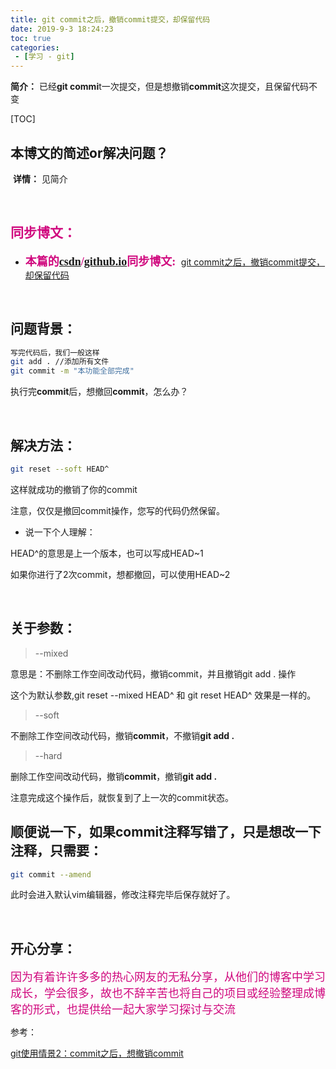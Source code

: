 ```yaml
---
title: git commit之后，撤销commit提交，却保留代码
date: 2019-9-3 18:24:23
toc: true
categories: 
 - [学习 - git]
---
```




**简介：**  已经**git commi**t一次提交，但是想撤销**commit**这次提交，且保留代码不变

<!-- more -->

[TOC]

## 本博文的简述or解决问题？

​		**详情：**  见简介

<br>

## <font color=#D0087E  face="幼圆">同步博文：</font>

- <font color=#D0087E  size=4 face="幼圆">**本篇的[csdn](https://blog.csdn.net/qq_33154343)/[github.io](https://touwoyimuli.github.io/)同步博文:** </font> [git commit之后，撤销commit提交，却保留代码](https://blog.csdn.net/qq_33154343/article/details/100524686) 

<br>

## 问题背景：

```bash
写完代码后，我们一般这样
git add . //添加所有文件
git commit -m "本功能全部完成"
```

执行完**commit**后，想撤回**commit**，怎么办？

<br>

## 解决方法：

```bash
git reset --soft HEAD^
```

这样就成功的撤销了你的commit

注意，仅仅是撤回commit操作，您写的代码仍然保留。



- 说一下个人理解：

HEAD^的意思是上一个版本，也可以写成HEAD~1

如果你进行了2次commit，想都撤回，可以使用HEAD~2

<br>

## 关于参数：

> --mixed 

意思是：不删除工作空间改动代码，撤销commit，并且撤销git add . 操作

这个为默认参数,git reset --mixed HEAD^ 和 git reset HEAD^ 效果是一样的。



> --soft  

不删除工作空间改动代码，撤销**commit**，不撤销**git add .** 



> --hard

删除工作空间改动代码，撤销**commit**，撤销**git add .** 

注意完成这个操作后，就恢复到了上一次的commit状态。



## 顺便说一下，如果commit注释写错了，只是想改一下注释，只需要：

```bash
git commit --amend
```

此时会进入默认vim编辑器，修改注释完毕后保存就好了。

<br>

## 开心分享：

<font color=#D0087E size=4 face="幼圆">因为有着许许多多的热心网友的无私分享，从他们的博客中学习成长，学会很多，故也不辞辛苦也将自己的项目或经验整理成博客的形式，也提供给一起大家学习探讨与交流 </font>

参考：

[git使用情景2：commit之后，想撤销commit](https://blog.csdn.net/w958796636/article/details/53611133) 